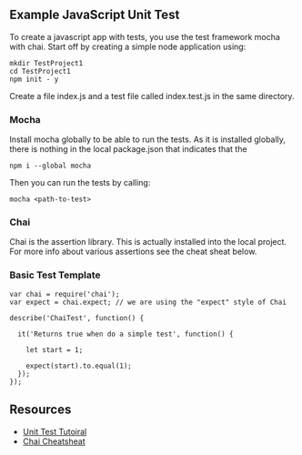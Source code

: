 ## Example JavaScript Unit Test

To create a javascript app with tests, you use the test framework mocha with chai. Start off by creating a simple node application using:

```
mkdir TestProject1
cd TestProject1
npm init - y
```

Create a file index.js and a test file called index.test.js in the same directory.

### Mocha

Install mocha globally to be able to run the tests. As it is installed globally, there is nothing in the local package.json that indicates that the

```
npm i --global mocha
```

Then you can run the tests by calling:

```
mocha <path-to-test>
```

### Chai

Chai is the assertion library. This is actually installed into the local project. For more info about various assertions see the cheat sheat below.

### Basic Test Template

```
var chai = require('chai');
var expect = chai.expect; // we are using the "expect" style of Chai

describe('ChaiTest', function() {

  it('Returns true when do a simple test', function() {

    let start = 1;

    expect(start).to.equal(1);
  });
});
```

## Resources

- [Unit Test Tutoiral](https://blog.logrocket.com/a-quick-and-complete-guide-to-mocha-testing-d0e0ea09f09d/)
- [Chai Cheatsheat](https://devhints.io/chai)
